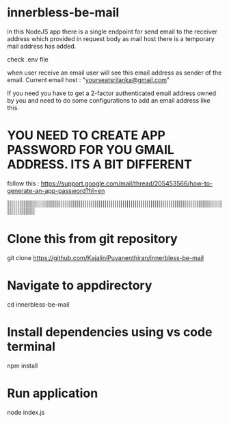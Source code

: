 # innerbless-be-mail
in this NodeJS app there is a single endpoint for send email to the receiver address which provided in request body
as mail host there is a temporary mail address has added.

check .env file

when user receive an email user will see this email address as sender of the email.
Current email host : "yourseatsrilanka@gmail.com"

If you need you have to get a 2-factor authenticated email address owned by you and need to do some configurations to add an email address like this.

# YOU NEED TO CREATE APP PASSWORD FOR YOU GMAIL ADDRESS. ITS A BIT DIFFERENT 
follow this : https://support.google.com/mail/thread/205453566/how-to-generate-an-app-password?hl=en

||||||||||||||||||||||||||||||||||||||||||||||||||||||||||||||||||||||||||||||||||||||||||||||||||||||||||||||||||||||||||


# Clone this from git repository
git clone https://github.com/KajaliniPuvanenthiran/innerbless-be-mail

# Navigate to appdirectory
cd innerbless-be-mail

# Install dependencies using vs code terminal
npm install

# Run application 
node index.js